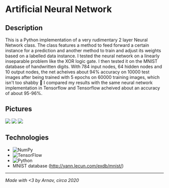 # Artificial Neural Network

## Description
This is a Python implementation of a very rudimentary 2 layer Neural Network class. The class features a method to feed forward a certain instance for a prediction and another method to train and adjust its weights based on a labelled data instance. I tested the neural network on a linearly inseparable problem like the XOR logic gate. I then tested it on the MNIST database of handwritten digits. With 784 input nodes, 64 hidden nodes and 10 output nodes, the net acheives about 94% accuracy on 10000 test images after being trained with 5 epochs on 60000 training images, which isn't too shabby 🤷 I compared my results with the same neural network implementation in Tensorflow and Tensorflow acheived about an accuracy of about 95-96%. 

## Pictures
![](images/xor.png)
![](images/mnist_nn.png)
![](images/mnist_tf.png)

## Technologies
- ![NumPy](https://img.shields.io/badge/numpy-%23013243.svg?style=for-the-badge&logo=numpy&logoColor=white)
- ![TensorFlow](https://img.shields.io/badge/TensorFlow-%23FF6F00.svg?style=for-the-badge&logo=TensorFlow&logoColor=white)
- ![Python](https://img.shields.io/badge/python-3670A0?style=for-the-badge&logo=python&logoColor=ffdd54)
- MNIST database (http://yann.lecun.com/exdb/mnist/)<br />

---
*Made with <3 by Arnav, circa 2020*
